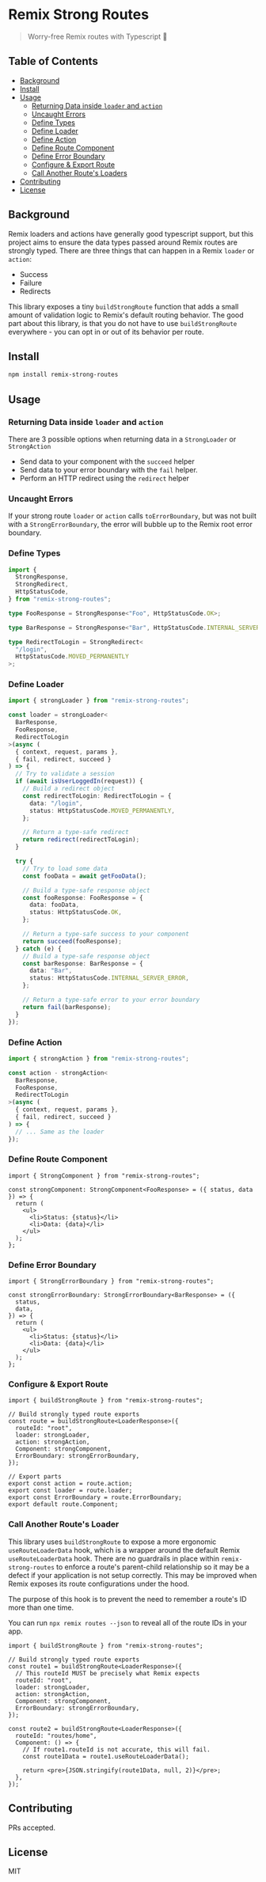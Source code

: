 # Remix Strong Routes

> Worry-free Remix routes with Typescript 💪

## Table of Contents

- [Background](#background)
- [Install](#install)
- [Usage](#usage)
  - [Returning Data inside `loader` and `action`](#returning-data-inside--loader--and--action-)
  - [Uncaught Errors](#uncaught-errors)
  - [Define Types](#define-types)
  - [Define Loader](#define-loader)
  - [Define Action](#define-action)
  - [Define Route Component](#define-route-component)
  - [Define Error Boundary](#define-error-boundary)
  - [Configure & Export Route](#configure---export-route)
  - [Call Another Route's Loaders](#call-another-routes-loader)
- [Contributing](#contributing)
- [License](#license)

## Background

Remix loaders and actions have generally good typescript support, but this project aims to ensure the data types passed around Remix routes are strongly typed. There are three things that can happen in a Remix `loader` or `action`:

- Success
- Failure
- Redirects

This library exposes a tiny `buildStrongRoute` function that adds a small amount of validation logic to Remix's default routing behavior. The good part about this library, is that you do not have to use `buildStrongRoute` everywhere - you can opt in or out of its behavior per route.

## Install

```sh
npm install remix-strong-routes
```

## Usage

### Returning Data inside `loader` and `action`

There are 3 possible options when returning data in a `StrongLoader` or `StrongAction`

- Send data to your component with the `succeed` helper
- Send data to your error boundary with the `fail` helper.
- Perform an HTTP redirect using the `redirect` helper

### Uncaught Errors

If your strong route `loader` or `action` calls `toErrorBoundary`, but was not built with a `StrongErrorBoundary`, the error will bubble up to the Remix root error boundary.

### Define Types

```ts
import {
  StrongResponse,
  StrongRedirect,
  HttpStatusCode,
} from "remix-strong-routes";

type FooResponse = StrongResponse<"Foo", HttpStatusCode.OK>;

type BarResponse = StrongResponse<"Bar", HttpStatusCode.INTERNAL_SERVER_ERROR>;

type RedirectToLogin = StrongRedirect<
  "/login",
  HttpStatusCode.MOVED_PERMANENTLY
>;
```

### Define Loader

```ts
import { strongLoader } from "remix-strong-routes";

const loader = strongLoader<
  BarResponse, 
  FooResponse, 
  RedirectToLogin
>(async (
  { context, request, params }, 
  { fail, redirect, succeed }
) => {
  // Try to validate a session
  if (await isUserLoggedIn(request)) {
    // Build a redirect object
    const redirectToLogin: RedirectToLogin = {
      data: "/login",
      status: HttpStatusCode.MOVED_PERMANENTLY,
    };

    // Return a type-safe redirect
    return redirect(redirectToLogin);
  }

  try {
    // Try to load some data
    const fooData = await getFooData();

    // Build a type-safe response object
    const fooResponse: FooResponse = {
      data: fooData,
      status: HttpStatusCode.OK,
    };

    // Return a type-safe success to your component
    return succeed(fooResponse);
  } catch (e) {
    // Build a type-safe response object
    const barResponse: BarResponse = {
      data: "Bar",
      status: HttpStatusCode.INTERNAL_SERVER_ERROR,
    };

    // Return a type-safe error to your error boundary
    return fail(barResponse);
  }
});
```

### Define Action

```ts
import { strongAction } from "remix-strong-routes";

const action - strongAction<
  BarResponse, 
  FooResponse, 
  RedirectToLogin
>(async (
  { context, request, params },
  { fail, redirect, succeed }
) => {
  // ... Same as the loader
});
```

### Define Route Component

```tsx
import { StrongComponent } from "remix-strong-routes";

const strongComponent: StrongComponent<FooResponse> = ({ status, data }) => {
  return (
    <ul>
      <li>Status: {status}</li>
      <li>Data: {data}</li>
    </ul>
  );
};
```

### Define Error Boundary

```tsx
import { StrongErrorBoundary } from "remix-strong-routes";

const strongErrorBoundary: StrongErrorBoundary<BarResponse> = ({
  status,
  data,
}) => {
  return (
    <ul>
      <li>Status: {status}</li>
      <li>Data: {data}</li>
    </ul>
  );
};
```

### Configure & Export Route

```tsx
import { buildStrongRoute } from "remix-strong-routes";

// Build strongly typed route exports
const route = buildStrongRoute<LoaderResponse>({
  routeId: "root",
  loader: strongLoader,
  action: strongAction,
  Component: strongComponent,
  ErrorBoundary: strongErrorBoundary,
});

// Export parts
export const action = route.action;
export const loader = route.loader;
export const ErrorBoundary = route.ErrorBoundary;
export default route.Component;
```

### Call Another Route's Loader

This library uses `buildStrongRoute` to expose a more ergonomic `useRouteLoaderData` hook, which is a wrapper around the default Remix `useRouteLoaderData` hook. There are no guardrails in place within `remix-strong-routes` to enforce a route's parent-child relationship so it may be a defect if your application is not setup correctly. This may be improved when Remix exposes its route configurations under the hood.

The purpose of this hook is to prevent the need to remember a route's ID more than one time.

You can run `npx remix routes --json` to reveal all of the route IDs in your app.

```tsx
import { buildStrongRoute } from "remix-strong-routes";

// Build strongly typed route exports
const route1 = buildStrongRoute<LoaderResponse>({
  // This routeId MUST be precisely what Remix expects
  routeId: "root",
  loader: strongLoader,
  action: strongAction,
  Component: strongComponent,
  ErrorBoundary: strongErrorBoundary,
});

const route2 = buildStrongRoute<LoaderResponse>({
  routeId: "routes/home",
  Component: () => {
    // If route1.routeId is not accurate, this will fail.
    const route1Data = route1.useRouteLoaderData();

    return <pre>{JSON.stringify(route1Data, null, 2)}</pre>;
  },
});
```

## Contributing

PRs accepted.

## License

MIT
